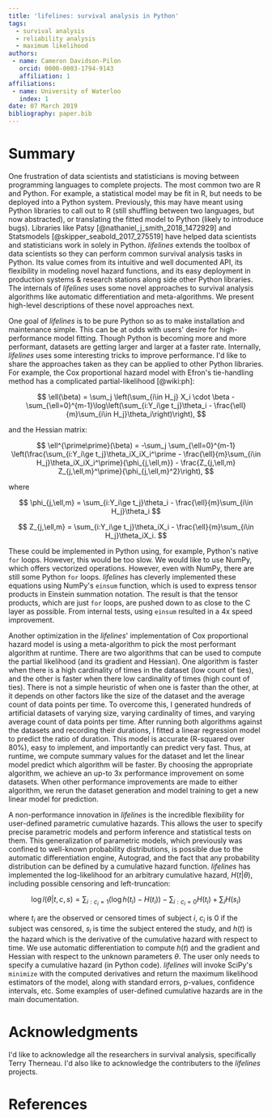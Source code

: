 ```yaml
---
title: 'lifelines: survival analysis in Python'
tags:
  - survival analysis
  - reliability analysis
  - maximum likelihood
authors:
 - name: Cameron Davidson-Pilon
   orcid: 0000-0003-1794-9143
   affiliation: 1
affiliations:
 - name: University of Waterloo
   index: 1
date: 07 March 2019
bibliography: paper.bib
---
```


# Summary

One frustration of data scientists and statisticians is moving between programming languages to complete projects. The most common two are R and Python. For example, a statistical model may be fit in R, but needs to be deployed into a Python system. Previously, this may have meant using Python libraries to call out to R (still shuffling between two languages, but now abstracted), or translating the fitted model to Python (likely to introduce bugs). Libraries like Patsy [@nathaniel_j_smith_2018_1472929] and Statsmodels [@skipper_seabold_2017_275519] have helped data scientists and statisticians work in solely in Python. *lifelines* extends the toolbox of data scientists so they can perform common survival analysis tasks in Python. Its value comes from its intuitive and well documented API, its flexibility in modeling novel hazard functions, and its easy deployment in production systems & research stations along side other Python libraries. The internals of *lifelines* uses some novel approaches to survival analysis algorithms like automatic differentiation and meta-algorithms. We present high-level descriptions of these novel approaches next.


One goal of *lifelines* is to be pure Python so as to make installation and maintenance simple. This can be at odds with users' desire for high-performance model fitting. Though Python is becoming more and more performant, datasets are getting larger and larger at a faster rate. Internally, *lifelines* uses some interesting tricks to improve performance. I'd like to share the approaches taken as they can be applied to other Python libraries. For example, the Cox proportional hazard model with Efron's tie-handling method has a complicated partial-likelihood [@wiki:ph]:

$$
\ell(\beta) = \sum_j \left(\sum_{i\in H_j} X_i \cdot \beta -\sum_{\ell=0}^{m-1}\log\left(\sum_{i:Y_i\ge t_j}\theta_i - \frac{\ell}{m}\sum_{i\in H_j}\theta_i\right)\right),
$$

and the Hessian matrix:

$$
\ell^{\prime\prime}(\beta) = -\sum_j \sum_{\ell=0}^{m-1} \left(\frac{\sum_{i:Y_i\ge t_j}\theta_iX_iX_i^\prime - \frac{\ell}{m}\sum_{i\in H_j}\theta_iX_iX_i^\prime}{\phi_{j,\ell,m}} - \frac{Z_{j,\ell,m} Z_{j,\ell,m}^\prime}{\phi_{j,\ell,m}^2}\right),
$$

where

$$
\phi_{j,\ell,m} = \sum_{i:Y_i\ge t_j}\theta_i - \frac{\ell}{m}\sum_{i\in H_j}\theta_i
$$

$$
Z_{j,\ell,m} = \sum_{i:Y_i\ge t_j}\theta_iX_i - \frac{\ell}{m}\sum_{i\in H_j}\theta_iX_i.
$$

These could be implemented in Python using, for example, Python's native `for` loops. However, this would be too slow. We would like to use NumPy, which offers vectorized operations. However, even with NumPy, there are still some Python `for` loops. *lifelines* has cleverly implemented these equations using NumPy's `einsum` function, which is used to express tensor products in Einstein summation notation. The result is that the tensor products, which are just `for` loops, are pushed down to as close to the C layer as possible. From internal tests, using `einsum` resulted in a 4x speed improvement.

Another optimization in the *lifelines*' implementation of Cox proportional hazard model is using a meta-algorithm to pick the most performant algorithm at runtime. There are two algorithms that can be used to compute the partial likelihood (and its gradient and Hessian). One algorithm is faster when there is a high cardinality of times in the dataset (low count of ties), and the other is faster when there low cardinality of times (high count of ties). There is not a simple heuristic of when one is faster than the other, at it depends on other factors like the size of the dataset and the average count of data points per time. To overcome this, I generated hundreds of artificial datasets of varying size, varying cardinality of times, and varying average count of data points per time. After running both algorithms against the datasets and recording their durations, I fitted a linear regression model to predict the ratio of duration. This model is accurate (R-squared over 80%), easy to implement, and importantly can predict very fast. Thus, at runtime, we compute summary values for the dataset and let the linear model predict which algorithm will be faster. By choosing the appropriate algorithm, we achieve an up-to 3x performance improvement on some datasets. When other performance improvements are made to either algorithm, we rerun the dataset generation and model training to get a new linear model for prediction.

A non-performance innovation in *lifelines* is the incredible flexibility for user-defined parametric cumulative hazards. This allows the user to specify precise parametric models and perform inference and statistical tests on them. This generalization of parametric models, which previously was confined to well-known probability distributions, is possible due to the automatic differentiation engine, Autograd, and the fact that any probability distribution can be defined by a cumulative hazard function. *lifelines* has implemented the log-likelihood for an arbitrary cumulative hazard, $H(t | \theta)$, including possible censoring and left-truncation:

$$
\log{l(\theta|t, c, s)} = \sum_{i: c_i=1}\left( \log{h(t_i)} - H(t_i)\right) - \sum_{i: c_i=0} H(t_i) + \sum_{i} H(s_i)
$$

where $t_i$ are the observed or censored times of subject $i$, $c_i$ is 0 if the subject was censored, $s_i$ is time the subject entered the study, and $h(t)$ is the hazard which is the derivative of the cumulative hazard with respect to time. We use automatic differentiation to compute $h(t)$ and the gradient and Hessian with respect to the unknown parameters $\theta$. The user only needs to specify a cumulative hazard (in Python code). *lifelines* will invoke SciPy's `minimize` with the computed derivatives and return the maximum likelihood estimators of the model, along with standard errors, p-values, confidence intervals, etc. Some examples of user-defined cumulative hazards are in the main documentation.


# Acknowledgments

I'd like to acknowledge all the researchers in survival analysis, specifically Terry Therneau. I'd also like to acknowledge the contributers to the *lifelines* projects.

# References
